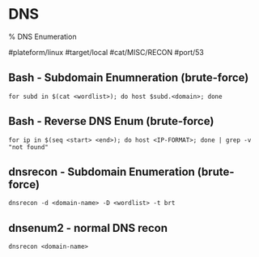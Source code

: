# DNS

% DNS Enumeration

#plateform/linux #target/local #cat/MISC/RECON #port/53

## Bash - Subdomain Enumneration (brute-force)

```
for subd in $(cat <wordlist>); do host $subd.<domain>; done
```

## Bash - Reverse DNS Enum (brute-force)

```
for ip in $(seq <start> <end>); do host <IP-FORMAT>; done | grep -v "not found"
```

## dnsrecon - Subdomain Enumeration (brute-force)

```
dnsrecon -d <domain-name> -D <wordlist> -t brt
```

## dnsenum2 - normal DNS recon

```
dnsrecon <domain-name>
```
